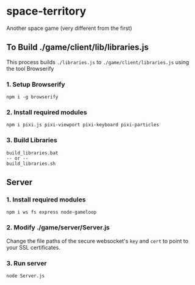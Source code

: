 # space-territory
Another space game (very different from the first)

## To Build ./game/client/lib/libraries.js

This process builds `./libraries.js` to `./game/client/libraries.js` using the tool Browserify

### 1. Setup Browserify
```
npm i -g browserify
```

### 2. Install required modules
```
npm i pixi.js pixi-viewport pixi-keyboard pixi-particles
```

### 3. Build Libraries
```
build_libraries.bat
-- or --
build_libraries.sh
```

## Server

### 1. Install required modules
```
npm i ws fs express node-gameloop
```

### 2. Modify ./game/server/Server.js  
Change the file paths of the secure websocket's `key` and `cert` to point to your SSL certificates.

### 3. Run server
```
node Server.js
```
